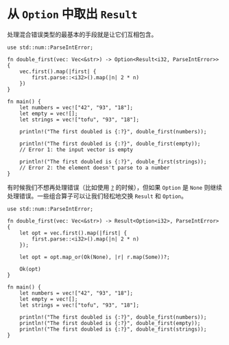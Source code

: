 # 从 `Option` 中取出 `Result`

处理混合错误类型的最基本的手段就是让它们互相包含。

```rust,editable
use std::num::ParseIntError;

fn double_first(vec: Vec<&str>) -> Option<Result<i32, ParseIntError>> {
    vec.first().map(|first| {
        first.parse::<i32>().map(|n| 2 * n)
    })
}

fn main() {
    let numbers = vec!["42", "93", "18"];
    let empty = vec![];
    let strings = vec!["tofu", "93", "18"];

    println!("The first doubled is {:?}", double_first(numbers));

    println!("The first doubled is {:?}", double_first(empty));
    // Error 1: the input vector is empty

    println!("The first doubled is {:?}", double_first(strings));
    // Error 2: the element doesn't parse to a number
}
```

有时候我们不想再处理错误（比如使用 [`?`][enter_question_mark] 的时候），但如果
`Option` 是 `None` 则继续处理错误。一些组合算子可以让我们轻松地交换 `Result` 和
`Option`。

```rust,editable
use std::num::ParseIntError;

fn double_first(vec: Vec<&str>) -> Result<Option<i32>, ParseIntError> {
    let opt = vec.first().map(|first| {
        first.parse::<i32>().map(|n| 2 * n)
    });

    let opt = opt.map_or(Ok(None), |r| r.map(Some))?;

    Ok(opt)
}

fn main() {
    let numbers = vec!["42", "93", "18"];
    let empty = vec![];
    let strings = vec!["tofu", "93", "18"];

    println!("The first doubled is {:?}", double_first(numbers));
    println!("The first doubled is {:?}", double_first(empty));
    println!("The first doubled is {:?}", double_first(strings));
}
```

[enter_question_mark]: error/result/enter_question_mark.html
